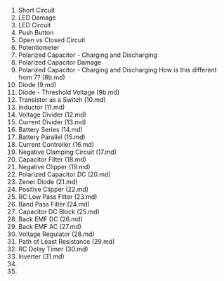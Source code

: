 
1. Short Circuit
2. LED Damage
3. LED Circuit
4. Push Button
5. Open vs Closed Circuit
6. Potentiometer
7. Polarized Capacitor - Charging and Discharging
8. Polarized Capacitor Damage
9. Polarized Capacitor - Charging and Discharging How is this different from 7? (8b.md)
10. Diode (9.md)
11. Diode - Threshold Voltage (9b.md)
12. Transistor as a Switch (10.md)
13. Inductor (11.md)
14. Voltage Divider (12.md)
15. Current Divider (13.md)
16. Battery Series (14.md)
17. Battery Parallel (15.md)
18. Current Controller (16.md)
19. Negative Clamping Circuit (17.md)
20. Capacitor Filter (18.md)
21. Negative Clipper (19.md)
22. Polarized Capacitor DC (20.md)
23. Zener Diode (21.md)
24. Positive Clipper (22.md)
25. RC Low Pass Filter (23.md)
26. Band Pass Filter (24.md)
27. Capacitor DC Block (25.md)
28. Back EMF DC (26.md)
29. Back EMF AC (27.md)
30. Voltage Regulator (28.md)
31. Path of Least Resistance (29.md)
32. RC Delay Timer (30.md)
33. Inverter (31.md)
34.
35.
